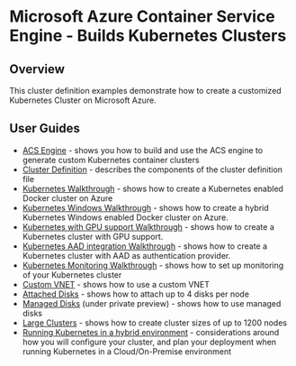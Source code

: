 # Microsoft Azure Container Service Engine - Builds Kubernetes Clusters

## Overview

This cluster definition examples demonstrate how to create a customized Kubernetes Cluster on Microsoft Azure.

## User Guides

* [ACS Engine](acsengine.md) - shows you how to build and use the ACS engine to generate custom Kubernetes container clusters
* [Cluster Definition](clusterdefinition.md) - describes the components of the cluster definition file
* [Kubernetes Walkthrough](kubernetes.md) - shows how to create a Kubernetes enabled Docker cluster on Azure
* [Kubernetes Windows Walkthrough](kubernetes/windows.md) - shows how to create a hybrid Kubernetes Windows enabled Docker cluster on Azure.
* [Kubernetes with GPU support Walkthrough](kubernetes/gpu.md) - shows how to create a Kubernetes cluster with GPU support.
* [Kubernetes AAD integration Walkthrough](kubernetes/aad.md) - shows how to create a Kubernetes cluster with AAD as authentication provider.
* [Kubernetes Monitoring Walkthrough](kubernetes/monitoring.md) - shows how to set up monitoring of your Kubernetes cluster
* [Custom VNET](../examples/vnet) - shows how to use a custom VNET
* [Attached Disks](../examples/disks-storageaccount) - shows how to attach up to 4 disks per node
* [Managed Disks](../examples/disks-managed) (under private preview) - shows how to use managed disks
* [Large Clusters](../examples/largeclusters) - shows how to create cluster sizes of up to 1200 nodes
* [Running Kubernetes in a hybrid environment](kubernetes/hybrid-environment.md) - considerations around how you will configure your cluster, and plan your deployment when running Kubernetes in a Cloud/On-Premise environment
